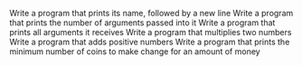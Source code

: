 Write a program that prints its name, followed by a new line
Write a program that prints the number of arguments passed into it
Write a program that prints all arguments it receives
Write a program that multiplies two numbers
Write a program that adds positive numbers
Write a program that prints the minimum number of coins to make change for an amount of money
